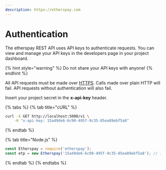 ```yaml
---
description: https://etherspay.com
---
```


# Authentication

The etherspay REST API uses API keys to authenticate requests. You can view and manage your API keys in the developers page in your project dashboard.

{% hint style="warning" %}
Do not share your API keys with anyone!
{% endhint %}

All API requests must be made over [HTTPS](http://en.wikipedia.org/wiki/HTTP\_Secure). Calls made over plain HTTP will fail. API requests without authentication will also fail.

Insert your project secret in the **x-api-key** header.

{% tabs %}
{% tab title="cURL" %}
```bash
curl -X GET http://localhost:5000/v1 \
    -H "x-api-key: 15a49de6-6c90-495f-9c35-85ea89ebf5a8"
```
{% endtab %}

{% tab title="Node.js" %}
```javascript
const Etherspay = require('etherspay');
const etp = new Etherspay('15a49de6-6c90-495f-9c35-85ea89ebf5a8'); // Insert your project key here
```
{% endtab %}
{% endtabs %}
